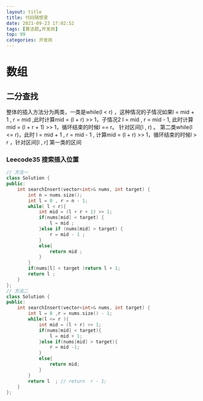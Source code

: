 ```yaml
---
layout: title
title: 代码随想录
date: 2021-09-23 17:02:52
tags: [算法题,开发岗]
top: 99 
categories: 开发岗
---
```

# 数组
## 二分查找
整体的插入方法分为两类，一类是while(l < r) ，这种情况的子情况如果l = mid + 1 , r = mid ,此时计算mid = (l + r) >> 1，子情况2 l = mid , r = mid - 1, 此时计算mid = (l + r + 1) >> 1，循环结束的时候l == r。 针对区间[l , r) 。
第二类while(l <= r)，此时 l = mid + 1 , r = mid - 1 , 计算mid = (l + r) >> 1，循环结束的时候l > r ，针对区间[l , r]
第一类的区间
### Leecode35 搜索插入位置
```c++
// 方法一
class Solution {
public:
    int searchInsert(vector<int>& nums, int target) {
        int n = nums.size();
        int l = 0 , r = n - 1;
        while( l < r){
            int mid = (l + r + 1) >> 1;
            if(nums[mid] < target) {
                l = mid ;
            }else if (nums[mid] > target) {
                r = mid - 1 ;
            }
            else{
                return mid ;
            }
        }
        if(nums[l] < target )return l + 1;
        return l ;
    }
};
// 方法二
class Solution {
public:
    int searchInsert(vector<int>& nums, int target) {
        int l = 0 ,r = nums.size() - 1;
        while(l <= r ){
            int mid = (l + r) >> 1;
            if(nums[mid] < target){
                l = mid + 1;
            }else if(nums[mid] > target){
                r = mid -1;
            }
            else{
                return mid;
            }
        }
        return l  ; // return  r - 1;
    }
};
```